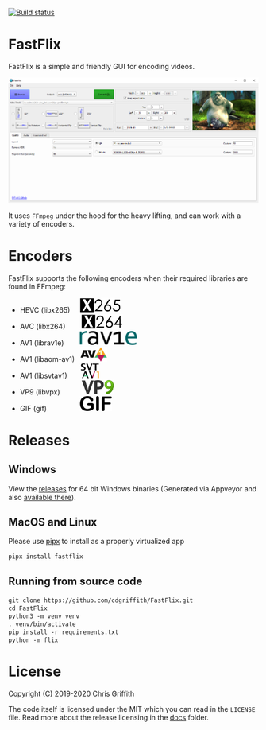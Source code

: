 [![Build status](https://ci.appveyor.com/api/projects/status/208k29cvoq8xwf8j/branch/master?svg=true)](https://ci.appveyor.com/project/cdgriffith/fastflix/branch/master)

# FastFlix

FastFlix is a simple and friendly GUI for encoding videos.

![preview](https://raw.githubusercontent.com/cdgriffith/binary-files/fast-flix/media/fastflix/2.0.0/main.png)

It uses `FFmpeg` under the hood for the heavy lifting, and can work with a variety of encoders.

#  Encoders

 FastFlix supports the following encoders when their required libraries are found in FFmpeg:

* HEVC (libx265) &nbsp;&nbsp;&nbsp; <img src="./fastflix/data/encoders/icon_x265.png" height="30" alt="x265" >
* AVC (libx264) &nbsp;&nbsp;&nbsp;&nbsp;&nbsp;&nbsp; <img src="./fastflix/data/encoders/icon_x264.png" height="30" alt="x264" >
* AV1 (librav1e) &nbsp;&nbsp;&nbsp;&nbsp;&nbsp;&nbsp; <img src="./fastflix/data/encoders/icon_rav1e.png" height="30" alt="rav1e" >
* AV1 (libaom-av1) &nbsp; <img src="./fastflix/data/encoders/icon_av1_aom.png" height="30" alt="av1_aom" >
* AV1 (libsvtav1) &nbsp;&nbsp;&nbsp;&nbsp;&nbsp; <img src="./fastflix/data/encoders/icon_svt_av1.png" height="30" alt="svt_av1" >
* VP9 (libvpx) &nbsp;&nbsp;&nbsp;&nbsp;&nbsp;&nbsp;&nbsp;&nbsp;&nbsp; <img src="./fastflix/data/encoders/icon_vp9.png" height="30" alt="vpg" >
* GIF (gif) &nbsp;&nbsp;&nbsp;&nbsp;&nbsp;&nbsp;&nbsp;&nbsp;&nbsp;&nbsp;&nbsp;&nbsp;&nbsp;&nbsp;&nbsp; <img src="./fastflix/data/encoders/icon_gif.png" height="30" alt="gif" >

# Releases

## Windows
View the [releases](https://github.com/cdgriffith/FastFlix/releases) for 64 bit Windows binaries (Generated via Appveyor and also [available there](https://ci.appveyor.com/project/cdgriffith/fastflix)).

## MacOS and Linux

Please use [pipx](https://pipxproject.github.io/pipx/installation/) to install as a properly virtualized app

```
pipx install fastflix
```

## Running from source code

```
git clone https://github.com/cdgriffith/FastFlix.git
cd FastFlix
python3 -m venv venv
. venv/bin/activate
pip install -r requirements.txt
python -m flix
```

# License

Copyright (C) 2019-2020 Chris Griffith

The code itself is licensed under the MIT which you can read in the `LICENSE` file.
Read more about the release licensing in the [docs](docs/README.md) folder.
